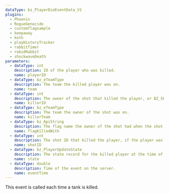```yaml
---
dataType: bz_PlayerDieEventData_V1
plugins:
  - Phoenix
  - RogueGenocide
  - customflagsample
  - keepaway
  - koth
  - playHistoryTracker
  - rabbitTimer
  - rabidRabbit
  - shockwaveDeath
parameters:
  - dataType: int
    description: ID of the player who was killed.
    name: playerID
  - dataType: bz_eTeamType
    description: The team the killed player was on.
    name: team
  - dataType: int
    description: The owner of the shot that killed the player, or BZ_SERVER for server side kills
    name: killerID
  - dataType: bz_eTeamType
    description: The team the owner of the shot was on.
    name: killerTeam
  - dataType: bz_ApiString
    description: The flag name the owner of the shot had when the shot was fired.
    name: flagKilledWith
  - dataType: int
    description: The shot ID that killed the player, if the player was not killed by a shot, the id will be -1.
    name: shotID
  - dataType: bz_PlayerUpdateState
    description: The state record for the killed player at the time of the event
    name: state
  - dataType: double
    description: Time of the event on the server.
    name: eventTime
---
```


This event is called each time a tank is killed.
